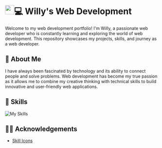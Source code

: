 
# <img src="https://raw.githubusercontent.com/MartinHeinz/MartinHeinz/master/wave.gif" width="30px" height="30px" />💻 Willy's Web Development
Welcome to my web development portfolio! I'm Willy, a passionate web developer who is constantly learning and exploring the world of web development. This repository showcases my projects, skills, and journey as a web developer.


## 🚀 About Me
I have always been fascinated by technology and its ability to connect people and solve problems. Web development has become my true passion as it allows me to combine my creative thinking with technical skills to build innovative and user-friendly web applications.

## 🧠 Skills

![My Skills](https://skillicons.dev/icons?i=html,css,sass,bootstrap,js,git,figma,ps)
## ✌🏻 Acknowledgements

 - [Skill Icons](https://github.com/tandpfun/skill-icons)



